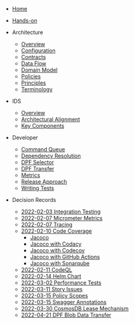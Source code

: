 [comment]: <> (Each folder in the /docs directory contains files for a section. The README.md is the
landing page of this section. Other subsections are placed below and can be linked separately. Feel
free to add sections and subsections to this sidebar.)

- [Home](README.md)
- [Hands-on](samples.md)

- Architecture  
  - [Overview](architecture/README.md)
  - [Configuration](architecture/configuration.md)
  - [Contracts](architecture/contracts.md)
  - [Data Flow](diagrams/data-flow/README.md)
  - [Domain Model](domain-model.md)
  - [Policies](Policies.md)
  - [Principles](architecture-principles.md)
  - [Terminology](Terminology.md)
  
- IDS
  - [Overview](ids/README.md)
  - [Architectural Alignment](ids/architectural-alignment.md)
  - [Key Components](ids/key-components.md)

- Developer
  - [Command Queue](command-queue.md)
  - [Dependency Resolution](developer/dependency_resolution.md)
  - [DPF Selector](developer/dpf_selector.md)
  - [DPF Transfer](developer/dpf_transfer.md)
  - [Metrics](metrics.md)
  - [Release Approach](developer/releases.md)
  - [Writing Tests](testing.md)

- Decision Records
  - [2022-02-03 Integration Testing](developer/decision-records/2022-02-03-integration-testing/README.md)
  - [2022-02-07 Micrometer Metrics](developer/decision-records/2022-02-07-micrometer-metrics/README.md)
  - [2022-02-07 Tracing](developer/decision-records/2022-02-07-tracing/README.md)
  - [2022-02-10 Code Coverage](developer/decision-records/2022-02-10-code-coverage/README.md)
    - [Jacoco](developer/decision-records/2022-02-10-code-coverage/jacoco.md)
    - [Jacoco with Codacy](developer/decision-records/2022-02-10-code-coverage/codacy.md)
    - [Jacoco with Codecov](developer/decision-records/2022-02-10-code-coverage/codecov.md)
    - [Jacoco with GitHub Actions](developer/decision-records/2022-02-10-code-coverage/jacoco_github_action.md)
    - [Jacoco with Sonarqube](developer/decision-records/2022-02-10-code-coverage/sonarqube.md)
  - [2022-02-11 CodeQL](developer/decision-records/2022-02-11-codeql/README.md)
  - [2022-02-14 Helm Chart](developer/decision-records/2022-02-14-helm-chart/README.md)
  - [2022-03-02 Performance Tests](developer/decision-records/2022-03-02-performance-tests/README.md)
  - [2022-03-11 Story Issues](developer/decision-records/2022-03-11-story-issues/README.md)
  - [2022-03-15 Policy Scopes](developer/decision-records/2022-03-15-policy-scopes/README.md)
  - [2022-03-15 Swagger Annotations](developer/decision-records/2022-03-15-swagger-annotations/README.md)
  - [2022-03-30 CosmosDB Lease Mechanism](developer/decision-records/2022-03-30-cosmosdb-lease-mechanism/README.md)
  - [2022-04-21 DPF Blob Data Transfer](developer/decision-records/2022-04-21-dpf-blob-data-transfer/README.md)
